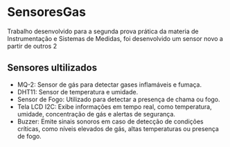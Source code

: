 # SensoresGas
Trabalho desenvolvido para a segunda prova prática da materia de Instrumentação e Sistemas de Medidas, foi desenvolvido um sensor novo a partir de outros 2


## 
## Sensores ultilizados
- MQ-2: Sensor de gás para detectar gases inflamáveis e fumaça.
- DHT11: Sensor de temperatura e umidade.
- Sensor de Fogo: Utilizado para detectar a presença de chama ou fogo.
- Tela LCD I2C: Exibe informações em tempo real, como temperatura, umidade, concentração de gás e alertas de segurança.
- Buzzer: Emite sinais sonoros em caso de detecção de condições críticas, como níveis elevados de gás, altas temperaturas ou presença de fogo.
